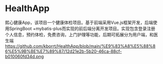 # HealthApp
熙心健康App，该项目一个健康体检项目。基于前端采用Vue.js框架开发，后端使用SpringBoot +mybatis-plus而实现的前后端分离开发项目。实现包含登录注册个人信息，预约体检，免费咨询，上门护理等功能，后期可拓展分为用户端，和医生端
https://github.com/kborrt/HealthApp/blob/main/%E9%83%A8%E5%88%86%E5%9B%BE%E7%89%87/12d21e2b-5b20-46ca-88cf-b010060fd34d.png
